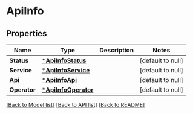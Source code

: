 # ApiInfo

## Properties
Name | Type | Description | Notes
------------ | ------------- | ------------- | -------------
**Status** | [***ApiInfoStatus**](ApiInfo_status.md) |  | [default to null]
**Service** | [***ApiInfoService**](ApiInfo_service.md) |  | [default to null]
**Api** | [***ApiInfoApi**](ApiInfo_api.md) |  | [default to null]
**Operator** | [***ApiInfoOperator**](ApiInfo_operator.md) |  | [default to null]

[[Back to Model list]](../README.md#documentation-for-models) [[Back to API list]](../README.md#documentation-for-api-endpoints) [[Back to README]](../README.md)

